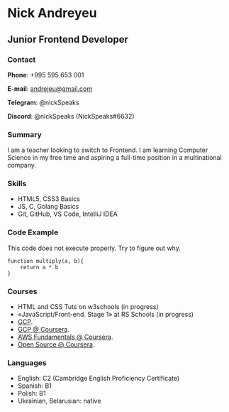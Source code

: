 #	Nick Andreyeu

##	Junior Frontend Developer

###	Contact

**Phone**: +995 595 653 001

**E-mail**: andrejeu@gmail.com

**Telegram**: @nickSpeaks

**Discord**: @nickSpeaks (NickSpeaks#6632)

###	Summary
I am a teacher looking to switch to Frontend. I am learning Computer Science in my free time and aspiring a full-time position in a multinational company.

###	Skills
* HTML5, CSS3 Basics
* JS, C, Golang Basics
* Git, GitHub, VS Code, IntelliJ IDEA

###	Code Example

This code does not execute properly. Try to figure out why.

```
function multiply(a, b){ 
	return a * b 
}
```

###	Courses
* HTML and CSS Tuts on w3schools (in progress)
* «JavaScript/Front-end. Stage 1» at RS Schools (in progress)
* [GCP](https://www.cloudskillsboost.google/public_profiles/b5e6c09d-52e5-4efc-af53-2ffbb449b53d/).
* [GCP @ Coursera](https://www.coursera.org/account/accomplishments/specialization/certificate/A96SCZMWEG27/).
* [AWS Fundamentals @ Coursera](https://www.coursera.org/account/accomplishments/specialization/certificate/T62B438T67Q8/).
* [Open Source @ Coursera](https://www.credly.com/badges/d29b6f5a-e5c3-4d9b-b396-27a8690852da/).

###	Languages
* English: C2 (Cambridge English Proficiency Certificate)
* Spanish: B1
* Polish: B1
* Ukrainian, Belarusian: native
